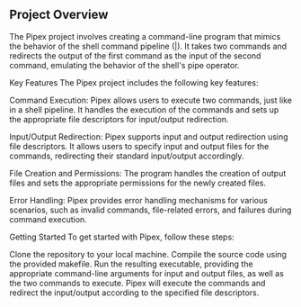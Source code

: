 <h2>Project Overview</h2>
The Pipex project involves creating a command-line program that mimics the behavior of the shell command pipeline (|). It takes two commands and redirects the output of the first command as the input of the second command, emulating the behavior of the shell's pipe operator.

Key Features
The Pipex project includes the following key features:

Command Execution: Pipex allows users to execute two commands, just like in a shell pipeline. It handles the execution of the commands and sets up the appropriate file descriptors for input/output redirection.

Input/Output Redirection: Pipex supports input and output redirection using file descriptors. It allows users to specify input and output files for the commands, redirecting their standard input/output accordingly.

File Creation and Permissions: The program handles the creation of output files and sets the appropriate permissions for the newly created files.

Error Handling: Pipex provides error handling mechanisms for various scenarios, such as invalid commands, file-related errors, and failures during command execution.

Getting Started
To get started with Pipex, follow these steps:

Clone the repository to your local machine. Compile the source code using the provided makefile. Run the resulting executable, providing the appropriate command-line arguments for input and output files, as well as the two commands to execute. Pipex will execute the commands and redirect the input/output according to the specified file descriptors.
